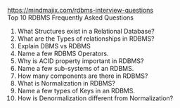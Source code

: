 https://mindmajix.com/rdbms-interview-questions   
Top 10 RDBMS Frequently Asked Questions  
1. What Structures exist in a Relational Database?
2. What are the Types of relationships in RDBMS?
3. Explain DBMS vs RDBMS
4. Name a few RDBMS Operators.
5. Why is ACID property important in RDBMS?
6. Name a few sub-systems of an RDBMS.
7. How many components are there in RDBMS?
8. What is Normalization in RDBMS?
9. Name a few types of Keys in an RDBMS.
10. How is Denormalization different from Normalization?
